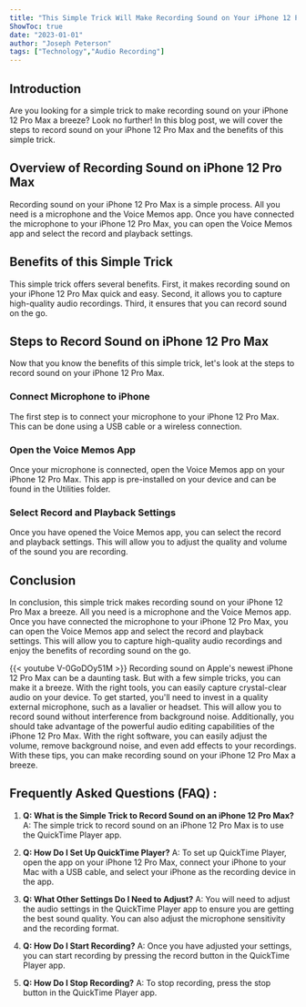 ```yaml
---
title: "This Simple Trick Will Make Recording Sound on Your iPhone 12 Pro Max a Breeze!"
ShowToc: true 
date: "2023-01-01"
author: "Joseph Peterson" 
tags: ["Technology","Audio Recording"]
---
```

## Introduction 

Are you looking for a simple trick to make recording sound on your iPhone 12 Pro Max a breeze? Look no further! In this blog post, we will cover the steps to record sound on your iPhone 12 Pro Max and the benefits of this simple trick. 

## Overview of Recording Sound on iPhone 12 Pro Max 

Recording sound on your iPhone 12 Pro Max is a simple process. All you need is a microphone and the Voice Memos app. Once you have connected the microphone to your iPhone 12 Pro Max, you can open the Voice Memos app and select the record and playback settings. 

## Benefits of this Simple Trick 

This simple trick offers several benefits. First, it makes recording sound on your iPhone 12 Pro Max quick and easy. Second, it allows you to capture high-quality audio recordings. Third, it ensures that you can record sound on the go. 

## Steps to Record Sound on iPhone 12 Pro Max 

Now that you know the benefits of this simple trick, let's look at the steps to record sound on your iPhone 12 Pro Max. 

### Connect Microphone to iPhone 

The first step is to connect your microphone to your iPhone 12 Pro Max. This can be done using a USB cable or a wireless connection. 

### Open the Voice Memos App 

Once your microphone is connected, open the Voice Memos app on your iPhone 12 Pro Max. This app is pre-installed on your device and can be found in the Utilities folder. 

### Select Record and Playback Settings 

Once you have opened the Voice Memos app, you can select the record and playback settings. This will allow you to adjust the quality and volume of the sound you are recording. 

## Conclusion 

In conclusion, this simple trick makes recording sound on your iPhone 12 Pro Max a breeze. All you need is a microphone and the Voice Memos app. Once you have connected the microphone to your iPhone 12 Pro Max, you can open the Voice Memos app and select the record and playback settings. This will allow you to capture high-quality audio recordings and enjoy the benefits of recording sound on the go.

{{< youtube V-0GoDOy51M >}} 
Recording sound on Apple's newest iPhone 12 Pro Max can be a daunting task. But with a few simple tricks, you can make it a breeze. With the right tools, you can easily capture crystal-clear audio on your device. To get started, you'll need to invest in a quality external microphone, such as a lavalier or headset. This will allow you to record sound without interference from background noise. Additionally, you should take advantage of the powerful audio editing capabilities of the iPhone 12 Pro Max. With the right software, you can easily adjust the volume, remove background noise, and even add effects to your recordings. With these tips, you can make recording sound on your iPhone 12 Pro Max a breeze.

## Frequently Asked Questions (FAQ) :
1. **Q: What is the Simple Trick to Record Sound on an iPhone 12 Pro Max?**
A: The simple trick to record sound on an iPhone 12 Pro Max is to use the QuickTime Player app.

2. **Q: How Do I Set Up QuickTime Player?**
A: To set up QuickTime Player, open the app on your iPhone 12 Pro Max, connect your iPhone to your Mac with a USB cable, and select your iPhone as the recording device in the app.

3. **Q: What Other Settings Do I Need to Adjust?**
A: You will need to adjust the audio settings in the QuickTime Player app to ensure you are getting the best sound quality. You can also adjust the microphone sensitivity and the recording format.

4. **Q: How Do I Start Recording?**
A: Once you have adjusted your settings, you can start recording by pressing the record button in the QuickTime Player app.

5. **Q: How Do I Stop Recording?**
A: To stop recording, press the stop button in the QuickTime Player app.


